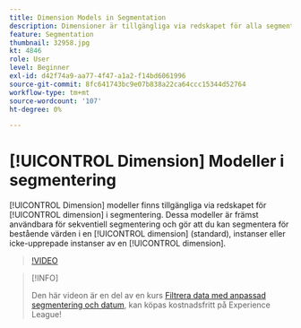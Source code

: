 ```yaml
---
title: Dimension Models in Segmentation
description: Dimensioner är tillgängliga via redskapet för alla segmenteringsdimensioner. Dessa modeller är i första hand användbara för sekventiell segmentering, och gör att du kan segmentera för bestående värden för en dimension (standard), instanser eller icke-upprepande instanser av en dimension.
feature: Segmentation
thumbnail: 32958.jpg
kt: 4846
role: User
level: Beginner
exl-id: d42f74a9-aa77-4f47-a1a2-f14bd6061996
source-git-commit: 8fc641743bc9e07b838a22ca64ccc15344d52764
workflow-type: tm+mt
source-wordcount: '107'
ht-degree: 0%

---
```


# [!UICONTROL Dimension] Modeller i segmentering

[!UICONTROL Dimension] modeller finns tillgängliga via redskapet för [!UICONTROL dimension] i segmentering. Dessa modeller är främst användbara för sekventiell segmentering och gör att du kan segmentera för bestående värden i en [!UICONTROL dimension] (standard), instanser eller icke-upprepade instanser av en [!UICONTROL dimension].

>[!VIDEO](https://video.tv.adobe.com/v/32958/?quality=12&learn=on)

>[!INFO]
>
> Den här videon är en del av en kurs [Filtrera data med anpassad segmentering och datum](https://experienceleague.adobe.com/?recommended=Analytics-U-1-2021.1.filterdata), kan köpas kostnadsfritt på Experience League!
